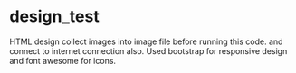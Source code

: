 # design_test
HTML design
collect images into image file before running this code.
and connect to internet connection also. 
Used bootstrap for responsive design and font awesome for icons.
